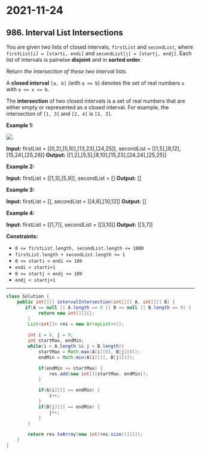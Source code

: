 # 2021-11-24

## 986. Interval List Intersections

You are given two lists of closed intervals, `firstList` and `secondList`, where `firstList[i] = [starti, endi]` and `secondList[j] = [startj, endj]`. Each list of intervals is pairwise **disjoint** and in **sorted order**.

Return _the intersection of these two interval lists_.

A **closed interval** `[a, b]` (with `a <= b`) denotes the set of real numbers `x` with `a <= x <= b`.

The **intersection** of two closed intervals is a set of real numbers that are either empty or represented as a closed interval. For example, the intersection of `[1, 3]` and `[2, 4]` is `[2, 3]`.

**Example 1:**

![.](https://assets.leetcode.com/uploads/2019/01/30/interval1.png)

**Input:** firstList = \[\[0,2\],\[5,10\],\[13,23\],\[24,25\]\], secondList = \[\[1,5\],\[8,12\],\[15,24\],\[25,26\]\]
**Output:** \[\[1,2\],\[5,5\],\[8,10\],\[15,23\],\[24,24\],\[25,25\]\]

**Example 2:**

**Input:** firstList = \[\[1,3\],\[5,9\]\], secondList = \[\]
**Output:** \[\]

**Example 3:**

**Input:** firstList = \[\], secondList = \[\[4,8\],\[10,12\]\]
**Output:** \[\]

**Example 4:**

**Input:** firstList = \[\[1,7\]\], secondList = \[\[3,10\]\]
**Output:** \[\[3,7\]\]

**Constraints:**

- `0 <= firstList.length, secondList.length <= 1000`
- `firstList.length + secondList.length >= 1`
- `0 <= starti < endi <= 109`
- `endi < starti+1`
- `0 <= startj < endj <= 109`
- `endj < startj+1`

---

```java
class Solution {
    public int[][] intervalIntersection(int[][] A, int[][] B) {
       if(A == null || A.length == 0 || B == null || B.length == 0) {
            return new int[][]{};
        }
        List<int[]> res = new ArrayList<>();

        int i = 0, j = 0;
        int startMax, endMin;
        while(i < A.length && j < B.length){
            startMax = Math.max(A[i][0], B[j][0]);
            endMin = Math.min(A[i][1], B[j][1]);

            if(endMin >= startMax) {
                res.add(new int[]{startMax, endMin});
            }

            if(A[i][1] == endMin) {
                i++;
            }
            if(B[j][1] == endMin) {
                j++;
            }
        }

        return res.toArray(new int[res.size()][2]);
    }
}
```
